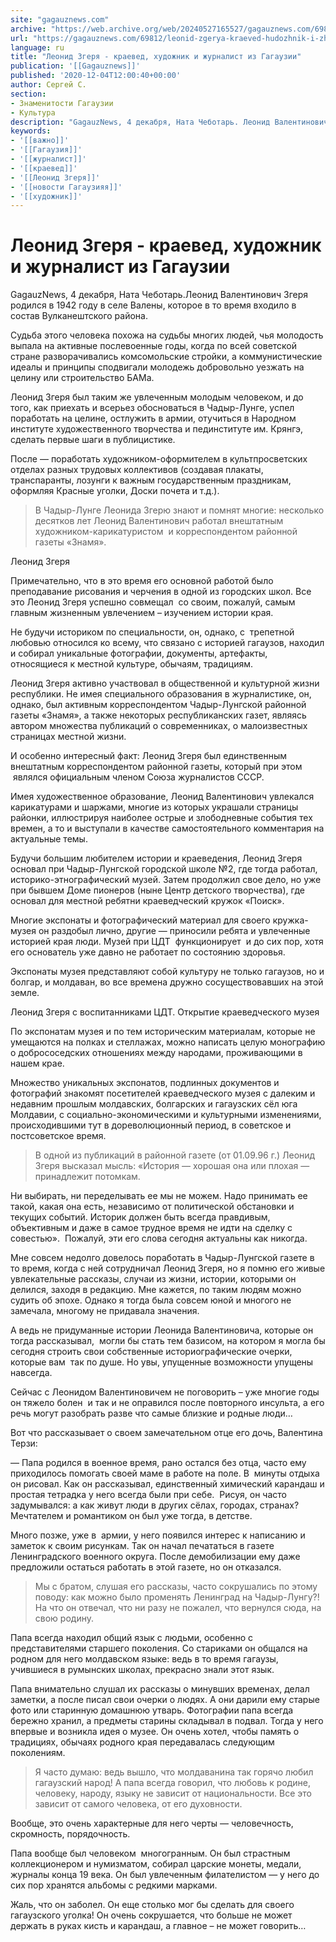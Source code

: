 ```yaml
---
site: "gagauznews.com"
archive: "https://web.archive.org/web/20240527165527/gagauznews.com/69812/leonid-zgerya-kraeved-hudozhnik-i-zhurnalist-iz-gagauzii.html"
url: "https://gagauznews.com/69812/leonid-zgerya-kraeved-hudozhnik-i-zhurnalist-iz-gagauzii.html"
language: ru
title: "Леонид Згеря - краевед, художник и журналист из Гагаузии"
publication: '[[Gagauznews]]'
published: '2020-12-04T12:00:40+00:00'
author: Сергей С.
section:
- Знаменитости Гагаузии
- Культура
description: "GagauzNews, 4 декабря, Ната Чеботарь. Леонид Валентинович Згеря родился в 1942 году в селе Валены, которое в то время входило в состав Вулканештского района. Судьба этого человека похожа на судьбы многих людей, чья молодость выпала на активные послевоенные годы, когда по всей советской стране разворачивались комсомольские стройки, а коммунистические идеалы и принципы сподвигали молодежь добровольно уезжать на целину или строительство БАМа. Леонид Згеря был таким же увлеченным молодым человеком, и до того, как приехать и всерьез обосноваться в Чадыр-Лунге, успел поработать на целине, остлужить в армии, отучиться в Народном институте художественного творчества и пединституте им. Крянгэ, сделать первые шаги в […]"
keywords:
- '[[важно]]'
- '[[Гагаузия]]'
- '[[журналист]]'
- '[[краевед]]'
- '[[Леонид Згеря]]'
- '[[новости Гагаузияя]]'
- '[[художник]]'
---
```


# Леонид Згеря - краевед, художник и журналист из Гагаузии

GagauzNews, 4 декабря, Ната Чеботарь.Леонид Валентинович Згеря родился в 1942 году в селе Валены, которое в то время входило в состав Вулканештского района.

Судьба этого человека похожа на судьбы многих людей, чья молодость выпала на активные послевоенные годы, когда по всей советской стране разворачивались комсомольские стройки, а коммунистические идеалы и принципы сподвигали молодежь добровольно уезжать на целину или строительство БАМа.

Леонид Згеря был таким же увлеченным молодым человеком, и до того, как приехать и всерьез обосноваться в Чадыр-Лунге, успел поработать на целине, остлужить в армии, отучиться в Народном институте художественного творчества и пединституте им. Крянгэ, сделать первые шаги в публицистике.

После — поработать художником-оформителем в культпросветских отделах разных трудовых коллективов (создавая плакаты, транспаранты, лозунги к важным государственным праздникам, оформляя Красные уголки, Доски почета и т.д.).

> В Чадыр-Лунге Леонида Згерю знают и помнят многие: несколько десятков лет Леонид Валентинович работал внештатным художником-карикатуристом  и корреспондентом районной газеты «Знамя».

Леонид Згеря

Примечательно, что в это время его основной работой было преподавание рисования и черчения в одной из городских школ. Все это Леонид Згеря успешно совмещал  со своим, пожалуй, самым главным жизненным увлечением – изучением истории края.

Не будучи историком по специальности, он, однако, с  трепетной любовью относился ко всему, что связано с историей гагаузов, находил и собирал уникальные фотографии, документы, артефакты, относящиеся к местной культуре, обычаям, традициям.

Леонид Згеря активно участвовал в общественной и культурной жизни республики. Не имея специального образования в журналистике, он, однако, был активным корреспондентом Чадыр-Лунгской районной газеты «Знамя», а также некоторых республиканских газет, являясь автором множества публикаций о современниках, о малоизвестных страницах местной жизни.

И особенно интересный факт: Леонид Згеря был единственным внештатным корреспондентом районной газеты, который при этом  являлся официальным членом Союза журналистов СССР.

Имея художественное образование, Леонид Валентинович увлекался карикатурами и шаржами, многие из которых украшали страницы районки, иллюстрируя наиболее острые и злободневные события тех времен, а то и выступали в качестве самостоятельного комментария на актуальные темы.

Будучи большим любителем истории и краеведения, Леонид Згеря основал при Чадыр-Лунгской городской школе №2, где тогда работал, историко-этнографический музей. Затем продолжил свое дело, но уже при бывшем Доме пионеров (ныне Центр детского творчества), где основал для местной ребятни краеведческий кружок «Поиск».

Многие экспонаты и фотографический материал для своего кружка-музея он раздобыл лично, другие — приносили ребята и увлеченные историей края люди. Музей при ЦДТ  функционирует  и до сих пор, хотя его основатель уже давно не работает по состоянию здоровья.

Экспонаты музея представляют собой культуру не только гагаузов, но и болгар, и молдаван, во все времена дружно сосуществовавших на этой земле.

Леонид Згеря с воспитанниками ЦДТ. Открытие краеведческого музея

По экспонатам музея и по тем историческим материалам, которые не умещаются на полках и стеллажах, можно написать целую монографию о добрососедских отношениях между народами, проживающими в нашем крае.

Множество уникальных экспонатов, подлинных документов и фотографий знакомят посетителей краеведческого музея с далеким и недавним прошлым молдавских, болгарских и гагаузских сёл юга Молдавии, с социально-экономическими и культурными изменениями, происходившими тут в дореволюционный период, в советское и постсоветское время.

> В одной из публикаций в районной газете (от 01.09.96 г.) Леонид Згеря высказал мысль: «История — хорошая она или плохая — принадлежит потомкам.

Ни выбирать, ни переделывать ее мы не можем. Надо принимать ее такой, какая она есть, независимо от политической обстановки и текущих событий. Историк должен быть всегда правдивым, объективным и даже в самое трудное время не идти на сделку с совестью».  Пожалуй, эти его слова сегодня актуальны как никогда.

Мне совсем недолго довелось поработать в Чадыр-Лунгской газете в то время, когда с ней сотрудничал Леонид Згеря, но я помню его живые увлекательные рассказы, случаи из жизни, истории, которыми он делился, заходя в редакцию. Мне кажется, по таким людям можно судить об эпохе. Однако я тогда была совсем юной и многого не замечала, многому не придавала значения.

А ведь не придуманные истории Леонида Валентиновича, которые он тогда рассказывал,  могли бы стать тем базисом, на котором я могла бы сегодня строить свои собственные историографические очерки, которые вам  так по душе. Но увы, упущенные возможности упущены навсегда.

Сейчас с Леонидом Валентиновичем не поговорить – уже многие годы он тяжело болен  и так и не оправился после повторного инсульта, а его речь могут разобрать разве что самые близкие и родные люди…

Вот что рассказывает о своем замечательном отце его дочь, Валентина Терзи:

— Папа родился в военное время, рано остался без отца, часто ему приходилось помогать своей маме в работе на поле. В  минуты отдыха он рисовал. Как он рассказывал, единственный химический карандаш и простая тетрадка у него всегда были при себе.  Рисуя, он часто задумывался: а как живут люди в других сёлах, городах, странах? Мечтателем и романтиком он был уже тогда, в детстве.

Много позже, уже в  армии, у него появился интерес к написанию и заметок к своим рисункам. Так он начал печататься в газете Ленинградского военного округа. После демобилизации ему даже предложили остаться работать в этой газете, но он отказался.

> Мы с братом, слушая его рассказы, часто сокрушались по этому поводу: как можно было променять Ленинград на Чадыр-Лунгу?!На что он отвечал, что ни разу не пожалел, что вернулся сюда, на свою родину.

Папа всегда находил общий язык с людьми, особенно с представителями старшего поколения. Со стариками он общался на родном для него молдавском языке: ведь в то время гагаузы, учившиеся в румынских школах, прекрасно знали этот язык.

Папа внимательно слушал их рассказы о минувших временах, делал заметки, а после писал свои очерки о людях. А они дарили ему старые фото или старинную домашнюю утварь. Фотографии папа всегда бережно хранил, а предметы старины складывал в подвал. Тогда у него впервые и возникла идея о музее. Он очень хотел, чтобы память о традициях, обычаях родного края передавалась следующим поколениям.

> Я часто думаю: ведь вышло, что молдаванина так горячо любил гагаузский народ! А папа всегда говорил, что любовь к родине, человеку, народу, языку не зависит от национальности. Все это зависит от самого человека, от его духовности.

Вообще, это очень характерные для него черты — человечность, скромность, порядочность.

Папа вообще был человеком  многогранным. Он был страстным коллекционером и нумизматом, собирал царские монеты, медали, журналы конца 19 века. Он был увлеченным филателистом — у него до сих пор хранятся альбомы с редкими марками.

Жаль, что он заболел. Он еще столько мог бы сделать для своего гагаузского уголка! Он очень сокрушается, что больше не может держать в руках кисть и карандаш, а главное – не может говорить…